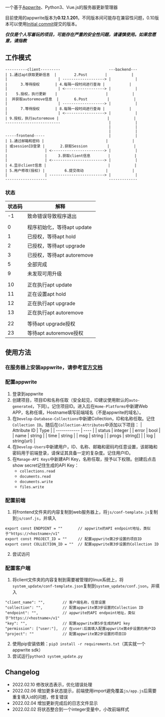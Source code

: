 一个基于[Appwrite](https://appwrite.io/)、Python3、Vue.js的服务器更新管理器

目前使用的appwrite版本为**0.12.1.201**，不同版本间可能存在兼容性问题，0.10版本可以使用[Initial commit](https://github.com/ngc7331/server-update-manager/commit/a61dd1260cbd8d036843f3d81518208f88c5154d)提交的版本。

***仅仅是个人写着玩的项目，可能存在严重的安全性问题，请谨慎使用。如果您愿意，请指教***

## 工作模式
```
----------client---------                      ---backend---
| 1.通过apt获取更新信息  |        2.Post        |           |
|                       | -------------------> |           |
|      3.等待授权       | 4.每隔一段时间进行查询 |           |
|                       | <------------------> |           |
|    5.授权，执行更新    |                      |           |
|  并获取autoremove信息  |       6.Post         |           |
|                       | -------------------> |           |
|      7.等待授权       | 8.每隔一段时间进行查询 |           |
|                       | <------------------> |           |
| 9.授权，执行autoremove |                      |           |
-------------------------                      |           |
                                               |           |
                                               |           |
-----frontend-----                             |           |
| 1.通过邮箱和密码 |                            |           |
| 或sessionID登录 |       2.获取Session         |           |
|                 | <------------------------> |           |
|                 |     3.获取client信息        |           |
|                 | <------------------------> |           |
| 4.显示client信息 |                            |           |
| 5.用户修改(授权) |         6.提交改动          |           |
|                 | -------------------------> |           |
-------------------                            -------------
```
### 状态
| 状态码 | 解释 |
| ----- | --- |
| -1 | 致命错误导致程序退出 |
| | |
| 0 | 程序初始化，等待apt update |
| 1 | 已授权，等待apt hold |
| 2 | 已授权，等待apt upgrade |
| 3 | 已授权，等待apt autoremove |
| 5 | 全部完成 |
| 9 | 未发现可用升级 |
| | |
| 10 | 正在执行apt update |
| 11 | 正在设置apt hold |
| 12 | 正在执行apt upgrade |
| 13 | 正在执行apt autoremove |
| | |
| 22 | 等待apt upgrade授权 |
| 23 | 等待apt autoremove授权 |

## 使用方法
### 在服务器上安装appwrite，请参考[官方文档](https://appwrite.io/docs/installation)
### 配置appwrite
1. 登录到appwrite
2. 创建项目，项目ID和名称任取（安全起见，ID建议使用默认的`auto-generated`，下同）。记住项目ID。进入后在`Home-Platforms`中新建Web APP，名称任填，Hostname填写前端域名（不是appwrite的域名）。
3. 在`Develop-Database-Collections`中新建Collection，ID和名称任取。记住`Collection ID`。随后在`Collection-Attributes`中添加以下项目：
    | Attribute ID | Type |
    | ------------ | ---- |
    | status | integer |
    | error | bool |
    | name | string |
    | time | string |
    | msg | string |
    | progs | string[] |
    | log | string(url) |
4. 在`Develop-Users`中新建用户，ID、名称、邮箱和密码均任意设置，该邮箱和密码用于前端登录，请保证其具备一定的复杂度。记住用户ID。
5. 在`Manage-API Keys`中新建API Key，名称任取，授予以下权限。创建后点击show secret记住生成的API Key：
    - `collections.read`
    - `documents.read`
    - `documents.write`
    - `files.write`

### 配置前端
1. 将frontend文件夹的内容复制到web服务器上，将`js/conf-template.js`复制到`js/conf.js`，并填入
```
export const ENDPOINT = ""       // appwrite的API endpoint地址，类似于"https://<hostname>/v1"
export const PROJECT_ID = ""     // 配置appwrite第2步设置的项目ID
export const COLLECTION_ID = ""  // 配置appwrite第3步设置的Collection ID
```
2. 尝试访问

### 配置客户端
1. 将client文件夹的内容复制到需要被管理的linux系统上，将`system_update/conf-template.json`复制到`system_update/conf.json`，并填入
```
"client_name": "",        // 客户端名称，任意设置
"collection": "",         // 配置appwrite第3步设置的Collection ID
"endpoint": "",           // appwrite的API endpoint地址，类似于"https://<hostname>/v1"
"key": "",                // 配置appwrite第5步生成的API key
"permission": ["user:"],  // 在user:后面填入配置appwrite第4步设置的用户ID
"project": ""             // 配置appwrite第2步设置的项目ID
```
2. 使用pip安装依赖：`pip3 install -r requirements.txt`（其实就一个appwrite sdk）
3. 尝试运行`python3 system_update.py`

## Changelog
- 2022.02.10 修改状态表示，优化错误处理
- 2022.02.06 增加更多状态提示，前端使用import避免覆盖`js/app.js`后需要重复填入id的问题，修复错误
- 2022.02.04 增加更新完成后的日志文件显示
- 2022.02.02 将状态整合到一个integer变量中，小改前端样式